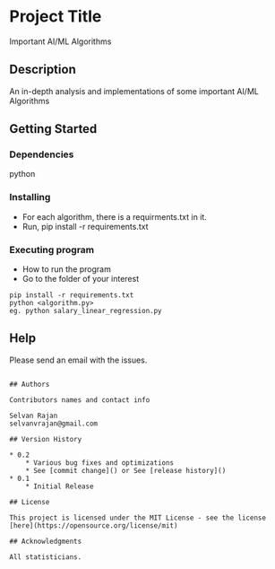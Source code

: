 # Project Title

Important AI/ML Algorithms

## Description

An in-depth analysis and implementations of some important AI/ML Algorithms

## Getting Started

### Dependencies

python

### Installing

* For each algorithm, there is a requirments.txt in it.
* Run,
pip install -r requirements.txt

### Executing program

* How to run the program
* Go to the folder of your interest

```
pip install -r requirements.txt
python <algorithm.py>
eg. python salary_linear_regression.py
```

## Help

Please send an email with the issues.

```

## Authors

Contributors names and contact info

Selvan Rajan
selvanvrajan@gmail.com

## Version History

* 0.2
    * Various bug fixes and optimizations
    * See [commit change]() or See [release history]()
* 0.1
    * Initial Release

## License

This project is licensed under the MIT License - see the license [here](https://opensource.org/license/mit)

## Acknowledgments

All statisticians.

